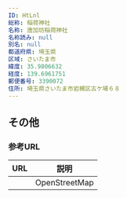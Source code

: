 ```yaml
---
ID: HtLnl
総称: 稲荷神社
名称: 唐加坊稲荷神社
名称読み: null
別名: null
都道府県: 埼玉県
区域: さいたま市
緯度: 35.9806632
経度: 139.6961751
郵便番号: 3390072
住所: 埼玉県さいたま市岩槻区古ケ場６８
---
```


## その他

### 参考URL

| URL | 説明          |
| --- | ------------- |
|     | OpenStreetMap |
